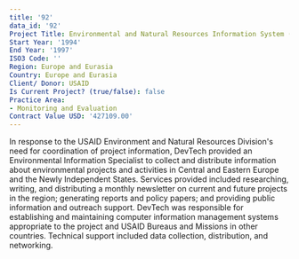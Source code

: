 ```yaml
---
title: '92'
data_id: '92'
Project Title: Environmental and Natural Resources Information System (ENRIS)
Start Year: '1994'
End Year: '1997'
ISO3 Code: ''
Region: Europe and Eurasia
Country: Europe and Eurasia
Client/ Donor: USAID
Is Current Project? (true/false): false
Practice Area:
- Monitoring and Evaluation
Contract Value USD: '427109.00'
---
```


In response to the USAID Environment and Natural Resources Division's need for coordination of project information, DevTech provided an Environmental Information Specialist to collect and distribute information about environmental projects and activities in Central and Eastern Europe and the Newly Independent States. Services provided included researching, writing, and distributing a monthly newsletter on current and future projects in the region; generating reports and policy papers; and providing public information and outreach support. DevTech was responsible for establishing and maintaining computer information management systems appropriate to the project and USAID Bureaus and Missions in other countries. Technical support included data collection, distribution, and networking.